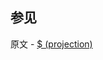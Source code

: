 ## 参见

原文 - [$ (projection)]( https://docs.mongodb.com/manual/reference/operator/projection/positional/ )

